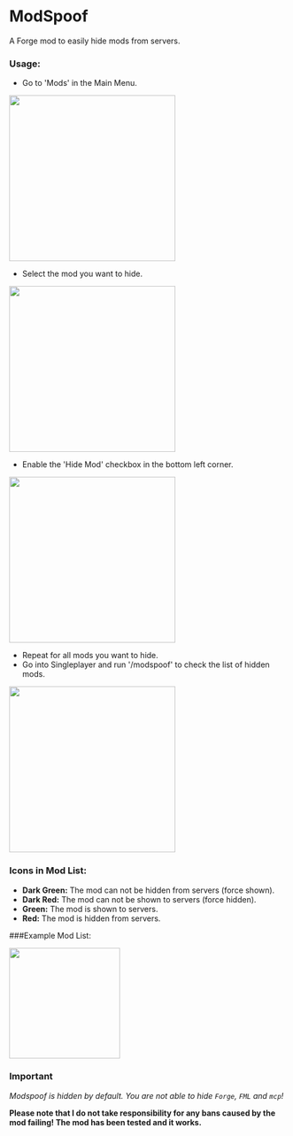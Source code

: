 # ModSpoof
A Forge mod to easily hide mods from servers.

### Usage:
- Go to 'Mods' in the Main Menu.

<img src="https://i.debuggings.dev/vMXEB0kB.png" width="300px">

- Select the mod you want to hide.

<img src="https://i.debuggings.dev/F5GuAeKU.png" width="300px">

- Enable the 'Hide Mod' checkbox in the bottom left corner.

<img src="https://i.debuggings.dev/jyaXQ1p0.png" width="300px">

- Repeat for all mods you want to hide.
- Go into Singleplayer and run '/modspoof' to check the list of hidden mods.

<img src="https://i.debuggings.dev/ahLnFxmQ.png" width="300px">

### Icons in Mod List:

- **Dark Green:** The mod can not be hidden from servers (force shown).
- **Dark Red:** The mod can not be shown to servers (force hidden).
- **Green:** The mod is shown to servers.
- **Red:** The mod is hidden from servers.

###Example Mod List:

<img src="https://i.debuggings.dev/mOgbIxZ9.png" width="200px">

### Important
*Modspoof is hidden by default. You are not able to hide `Forge`, `FML` and `mcp`!*

**Please note that I do not take responsibility for any bans caused by the mod failing! The mod has been tested and it works.**
